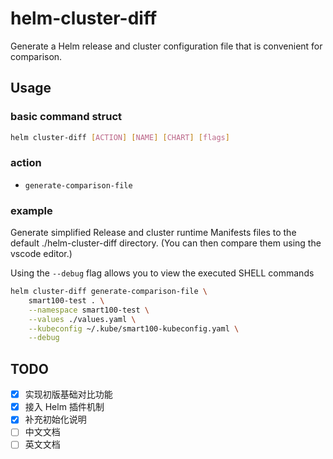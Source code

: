 # helm-cluster-diff

Generate a Helm release and cluster configuration file that is convenient for comparison.

## Usage

### basic command struct

```bash
helm cluster-diff [ACTION] [NAME] [CHART] [flags]
```

### action

- `generate-comparison-file`

### example

Generate simplified Release and cluster runtime Manifests files to the default ./helm-cluster-diff directory. (You can then compare them using the vscode editor.)

Using the `--debug` flag allows you to view the executed SHELL commands

```bash
helm cluster-diff generate-comparison-file \
    smart100-test . \
    --namespace smart100-test \
    --values ./values.yaml \
    --kubeconfig ~/.kube/smart100-kubeconfig.yaml \
    --debug
```

## TODO

- [x] 实现初版基础对比功能
- [x] 接入 Helm 插件机制
- [x] 补充初始化说明
- [ ] 中文文档
- [ ] 英文文档
